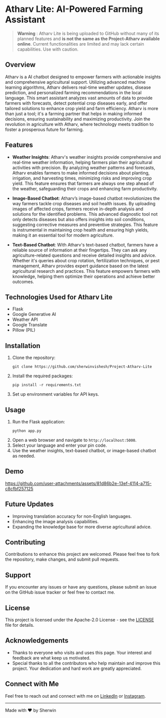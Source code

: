 
# Atharv Lite: AI-Powered Farming Assistant


> **Warning** : Atharv Lite is being uploaded to GitHub without many of its planned features and **is not the same as the Project-Atharv available online**. Current functionalities are limited and may lack certain capabilities. Use with caution.

## Overview

Atharv is a AI chatbot designed to empower farmers with actionable insights and comprehensive agricultural support. Utilizing advanced machine learning algorithms, Atharv delivers real-time weather updates, disease prediction, and personalized farming recommendations in the local language. This smart assistant analyzes vast amounts of data to provide farmers with forecasts, detect potential crop diseases early, and offer tailored solutions to enhance crop yield and farm efficiency. Atharv is more than just a tool; it's a farming partner that helps in making informed decisions, ensuring sustainability and maximizing productivity. Join the revolution in agriculture with Atharv, where technology meets tradition to foster a prosperous future for farming.

## Features

- **Weather Insights**:  Atharv's weather insights provide comprehensive and real-time weather information, helping farmers plan their agricultural activities with precision. By analyzing weather patterns and forecasts, Atharv enables farmers to make informed decisions about planting, irrigation, and harvesting times, minimizing risks and improving crop yield. This feature ensures that farmers are always one step ahead of the weather, safeguarding their crops and enhancing farm productivity.
  
- **Image-Based Chatbot**: Atharv’s image-based chatbot revolutionizes the way farmers tackle crop diseases and soil health issues. By uploading images of affected crops, farmers receive in-depth analysis and solutions for the identified problems. This advanced diagnostic tool not only detects diseases but also offers insights into soil conditions, suggesting corrective measures and preventive strategies. This feature is instrumental in maintaining crop health and ensuring high yields, making it an essential tool for modern agriculture.
  
- **Text-Based Chatbot**: With Atharv's text-based chatbot, farmers have a reliable source of information at their fingertips. They can ask any agriculture-related questions and receive detailed insights and advice. Whether it's queries about crop rotation, fertilization techniques, or pest management, Atharv provides expert guidance based on the latest agricultural research and practices. This feature empowers farmers with knowledge, helping them optimize their operations and achieve better outcomes.
  

## Technologies Used for Atharv Lite

- Flask
- Google Generative AI
- Weather API
- Google Translate
- Pillow (PIL)

## Installation

1. Clone the repository:
   ```
   git clone https://github.com/sherwinvishesh/Project-Atharv-Lite
   ```
2. Install the required packages:
   ```
   pip install -r requirements.txt
   ```
3. Set up environment variables for API keys.

## Usage

1. Run the Flask application:
   ```
   python app.py
   ```
2. Open a web browser and navigate to `http://localhost:5000`.
3. Select your language and enter your pin code.
4. Use the weather insights, text-based chatbot, or image-based chatbot as needed.

## Demo



https://github.com/user-attachments/assets/81d86b2e-13ef-4114-a715-c8cfbf257125



## Future Updates

- Improving translation accuracy for non-English languages.
- Enhancing the image analysis capabilities.
- Expanding the knowledge base for more diverse agricultural advice.

## Contributing

Contributions to enhance this project are welcomed. Please feel free to fork the repository, make changes, and submit pull requests.

## Support 
If you encounter any issues or have any questions, please submit an issue on the GitHub issue tracker or feel free to contact me.

## License

This project is licensed under the Apache-2.0 License - see the [LICENSE](LICENSE) file for details.



## Acknowledgements

- Thanks to everyone who visits and uses this page. Your interest and feedback are what keep us motivated.
- Special thanks to all the contributors who help maintain and improve this project. Your dedication and hard work are greatly appreciated.

## Connect with Me

Feel free to reach out and connect with me on [LinkedIn](https://www.linkedin.com/in/sherwinvishesh) or [Instagram](https://www.instagram.com/sherwinvishesh/).


---

Made with ❤️ by Sherwin
